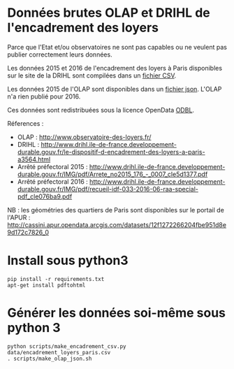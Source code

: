 # Données brutes OLAP et DRIHL de l'encadrement des loyers
Parce que l'Etat et/ou observatoires ne sont pas capables ou ne veulent pas publier correctement leurs données.

Les données 2015 et 2016 de l'encadrement des loyers à Paris disponibles sur le site de la DRIHL sont compilées dans un [fichier CSV](data/encadrement_loyers_paris.csv).

Les données 2015 de l'OLAP sont disponibles dans un [fichier json](data/2015_olap_medians.json). L'OLAP n'a rien publié pour 2016.

Ces données sont redistribuées sous la licence OpenData [ODBL](http://www.vvlibri.org/fr/licence/odbl/10/fr/legalcode).

Réferences :
 - OLAP : http://www.observatoire-des-loyers.fr/
 - DRIHL : http://www.drihl.ile-de-france.developpement-durable.gouv.fr/le-dispositif-d-encadrement-des-loyers-a-paris-a3564.html
 - Arrêté préfectoral 2015 : http://www.drihl.ile-de-france.developpement-durable.gouv.fr/IMG/pdf/Arrete_no2015_176_-_0007_cle5d1377.pdf
 - Arrêté préfectoral 2016 : http://www.drihl.ile-de-france.developpement-durable.gouv.fr/IMG/pdf/recueil-idf-033-2016-06-raa-special-pdf_cle076ba9.pdf


NB : les géométries des quartiers de Paris sont disponibles sur le portail de l'APUR : http://cassini.apur.opendata.arcgis.com/datasets/12f1272266204fbe951d8e9d172c7826_0

# Install sous python3
```
pip install -r requirements.txt
apt-get install pdftohtml
```

# Générer les données soi-même sous python 3
```
python scripts/make_encadrement_csv.py data/encadrement_loyers_paris.csv
. scripts/make_olap_json.sh
```
